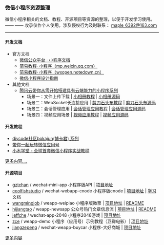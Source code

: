 ### 微信小程序资源整理

微信小程序相关的文档、教程、开源项目等资源的整理，以便于开发学习使用。 —— —— 收录仅作个人使用，涉及侵权行为及时联系： maple_6392@163.com

---------
#### 开发文档
- 官方文档
  - [微信公众平台 · 小程序文档][1] 
  - [简易教程· 小程序（mp.weixin.qq.com）][2]
  - [简易教程· 小程序（wxopen.notedown.cn）][3]
  - [微信小程序设计指南][4]
 - 其他文档
   - [腾讯云带你从零开始搭建具有云端能力的小程序系列][5] 
     - 场景一：文件上传下载 | [小相册教程][6]  | [小相册源码][7]
     - 场景二：WebSocket长连接应用 | [剪刀石头布教程][8] | [剪刀石头布源码][9]
     - 场景三：会话管理应用 | [会话管理应用教程][10] | [会话管理应用源码][11]
      - 场景四：视频应用场景 | [视频应用教程][12] | [视频应用源码][13]

#### 开发教程
 - [diycode社区bokajun(博卡君) 系列][14]
 - [带你一起玩转微信应用号][14]
 - [小木学堂 - 全球首套微信小程序实战教程][15]
 
 [更多内容....][16]

#### 开源项目
 - [gztchan][17] / wechat-mini-app 小程序版API | [项目地址][18]
 - [coolfishstudio][19] / wechat-webapp-cnode 小程序版cnode |  [项目地址][20] | [学习文档][21]
 - [wangmingjob][22] / weapp-weipiao 小程序版微票 | [项目地址][23] | [README][24]
 - [hijiangtao][25] / weapp-newsapp 公众号热门文章信息流 | [项目地址][26] | [README][27]
 - [jeffche][28] / wechat-app-2048 小程序2048游戏 | [项目地址][29]
 - [zce][30] / weapp-demo 小程序（应用号）示例教程（豆瓣电影）| [项目地址][31]
 - [jiangzepeng][32] / wechat-weapp-buycar 小程序-大好商城 | [项目地址][33]

[更多内容][34]


  [1]: https://mp.weixin.qq.com/wiki?t=resource/res_main&id=mp1474632113_xQVCl&token=&lang=zh_CN
  [2]: https://mp.weixin.qq.com/debug/wxadoc/dev/index.html
  [3]: http://wxopen.notedown.cn/
  [4]: https://mp.weixin.qq.com/debug/wxadoc/design/index.html
  [5]: https://www.qcloud.com/act/event/yingyonghao.html
  [6]: https://www.qcloud.com/doc/product/448/6404
  [7]: https://github.com/CFETeam/weapp-demo-album
  [8]: https://www.qcloud.com/doc/product/448/6405
  [9]: https://github.com/CFETeam/weapp-demo-websocket
  [10]: https://www.qcloud.com/doc/product/448/6424
  [11]: https://github.com/CFETeam/weapp-demo-session
  [12]: https://www.qcloud.com/doc/product/448/6425
  [13]: https://github.com/CFETeam/weapp-demo-video
  [14]: https://i5ting.github.io/stuq-wxapp
  [15]: http://www.xiaomuedu.com/article/326
  [16]: WeApp_Tutorial.md
  [17]: https://github.com/gztchan
  [18]: https://github.com/gztchan/wechat-mini-app
  [19]: https://github.com/coolfishstudio
  [20]: https://github.com/coolfishstudio/wechat-webapp-cnode
  [21]: https://github.com/coolfishstudio/wechat-webapp-cnode/blob/master/study.md
  [22]: https://github.com/wangmingjob
  [23]: https://github.com/wangmingjob/weapp-weipiao
  [24]: https://github.com/wangmingjob/weapp-weipiao/blob/master/README.md
  [25]: https://github.com/hijiangtao
  [26]: https://github.com/hijiangtao/weapp-newsapp
  [27]: https://github.com/hijiangtao/weapp-newsapp/blob/master/README.md
  [28]: https://github.com/jeffche
  [29]: https://github.com/jeffche/wechat-app-2048
  [30]: https://github.com/zce
  [31]: https://github.com/zce/weapp-demo
  [32]: https://github.com/jiangzepeng
  [33]: https://github.com/jiangzepeng/wechat-buycar
  [34]: WeApp_OpenCode.md